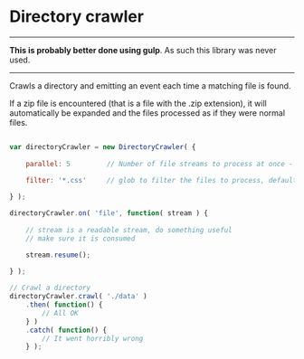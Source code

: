 # Directory crawler

----

**This is probably better done using gulp**.  As such this library was never used.

----

Crawls a directory and emitting an event each time a matching file is found.

If a zip file is encountered (that is a file with the .zip extension), it will
automatically be expanded and the files processed as if they were normal files.

```js

var directoryCrawler = new DirectoryCrawler( {
	
	parallel: 5 		// Number of file streams to process at once - defaults to 5
	
	filter: '*.css' 	// glob to filter the files to process, defaults to '*'

} );

directoryCrawler.on( 'file', function( stream ) {
	
	// stream is a readable stream, do something useful
	// make sure it is consumed

	stream.resume();
	
} );

// Crawl a directory
directoryCrawler.crawl( './data' )
	.then( function() {
		// All OK
	} )
	.catch( function() {
		// It went horribly wrong
	} );
	
```